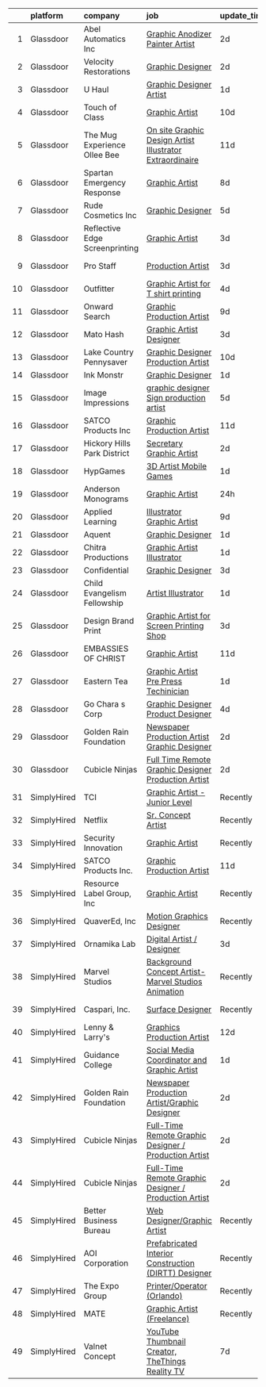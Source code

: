 

|    | platform    | company                        | job                                                                                                                                                                                                                                                                                                                                                                                                                                                                                                                                                                                                                                                                                                                                                                                                                                                                                                                                                                                                                                                                                                                                                                                                                                                                                                                                                                             | update_time   | location            |
|---:|:------------|:-------------------------------|:--------------------------------------------------------------------------------------------------------------------------------------------------------------------------------------------------------------------------------------------------------------------------------------------------------------------------------------------------------------------------------------------------------------------------------------------------------------------------------------------------------------------------------------------------------------------------------------------------------------------------------------------------------------------------------------------------------------------------------------------------------------------------------------------------------------------------------------------------------------------------------------------------------------------------------------------------------------------------------------------------------------------------------------------------------------------------------------------------------------------------------------------------------------------------------------------------------------------------------------------------------------------------------------------------------------------------------------------------------------------------------|:--------------|:--------------------|
|  1 | Glassdoor   | Abel Automatics Inc            | [Graphic Anodizer Painter Artist](https://www.glassdoor.com/partner/jobListing.htm?pos=102&ao=1110586&s=58&guid=0000018132a075298655f19ca61cc0ab&src=GD_JOB_AD&t=SR&vt=w&ea=1&cs=1_4dd13816&cb=1654411787453&jobListingId=1007913860829&cpc=26B83D24F6935211&jrtk=3-0-1g4pa0tadr16v801-1g4pa0tapkugj800-f784652e1a3fa690--6NYlbfkN0AADfIAat8eqMcC6kvsa0COEgTAB9Y9Tr07en3mUMc2Dmkj5unES56U2yZr7D5xsTlVjOYz8CXY_n5XghTbK0pB5nIJFtf0J7bef55nxmBDs5WsFz8jYzrVVf9gxEHibZXW8ZaI2wPe-_sUjcPMp0jHv9Ynu5BqCxwdNWOy8hcTK7N1Y1aay4ZLZo8C6stCPnyyRl0U1kmQAmK9aOrgu_EBto5T2ErjhvIC_bHJ-WQ79-W3T1qHyUYZZKtWQcMkT3dCxNjhBGEg0gd1bZJHI4THkMVjY713RUtA72xUaIVvZH8Vf3oY3xDH2uSagfPvI_o-p49gkLRGPRn6e39Mj9iilx2IW0mb4aWalKnAnmmcQ_Y7He0KYvszuAb1bZD__-wCugzuSepjuBLk1UoWhH1_V5OvRcIMuQNnrDoMmFaaT8Ld2-N9v-eeLwzIJ_DgYGTId5CrbxzDJkOeiuU4f-KJhqJ7ON3qsEjnlzDqwAt9fi88bF5b0mlMlVigMlmgWf0vJtlLnAPhKQ%3D%3D)                                                                                                                                                                                                                                                                                                                                                                                                                                                                                          | 2d            | Camarillo, CA       |
|  2 | Glassdoor   | Velocity Restorations          | [Graphic Designer](https://www.glassdoor.com/partner/jobListing.htm?pos=101&ao=1110586&s=58&guid=0000018132a075298655f19ca61cc0ab&src=GD_JOB_AD&t=SR&vt=w&ea=1&cs=1_99f51d9a&cb=1654411787453&jobListingId=1007914778663&cpc=43FB694E3ED83160&jrtk=3-0-1g4pa0tadr16v801-1g4pa0tapkugj800-6beba033e76bfc05--6NYlbfkN0AN77IQYG4qNB0SF0w9dx5AeT6p643ab1gAjaH6HGqssSTiJOziOUFQx-rkxQ2Qw5b_We3bixnbMyboxXkXqx58B006Ff1qkeIiymx7jJ9yKledy_gIAyf7QKWWqyLvCuQo5tklCV9eQbe9QSKaLOIO4GQZl8arah8IM7MSUHMUryxAuuG-tpQ6Gft2TiLhF-9nxY9dtSY2hVHWVWo9B_okZNLdAJ9uCGMAN3fGAMX9gWxTA75fX-Cu7sBd2RDJx-_6QSC8A-s_O-khlcc3v35A6wggIocfUQ2KZeW3wwXUufDiuAMZi7-cAPpOMAmOT4ZiS2TUjbBRrmuTwpRH1YbaNq5eBdoAUlJhThq54O4LIcd_IQO1TRpyssllsYWNlPuEvXL2hHCGGDFQU_cfLSiv1cnOabciY9Ve-rpDGo1V6-C2au-wqCyTSKVvnRBpZ9clgvRPdUOD9-oQ02_Ly2ljSdcEpLVd1LjhrtCkSpN0aZUSKIX-2ef2BRJEngIHCxYoZjNTlAeh-GoC74Td6iUrkktzJB8pU-acSTUw36yu1J-bYdngdq0-0hG2ENS3AFeimHfv0S1aX3NeKK9VDLoa19Oxh7Ylt2AOoLoBIyhsZA%3D%3D)                                                                                                                                                                                                                                                                                                                                                                                                         | 2d            | Cantonment, FL      |
|  3 | Glassdoor   | U Haul                         | [Graphic Designer Artist](https://www.glassdoor.com/partner/jobListing.htm?pos=123&ao=1110586&s=58&guid=0000018132a075298655f19ca61cc0ab&src=GD_JOB_AD&t=SR&vt=w&ea=1&cs=1_de56e359&cb=1654411787456&jobListingId=1007916344584&cpc=0C139D4CAD5A6DB2&jrtk=3-0-1g4pa0tadr16v801-1g4pa0tapkugj800-8a76b55ff389de8c--6NYlbfkN0DdoLzd2nH_jHSLwr2EyTkavNA8xpnfBmQyA5D2SPCveOxHL4tv6IjMcKZQGFW77gFFHJHXnCS-11Gi-s2fYfFgdLyAedSMdsBX1FCcFZZYWUINUXZ3Qs5CX-e_1B-Wir8ng92LG4me5RD4BvtuuQLfB1ky7aTDVWdhKTERyWA9AQqPBCnNurfICzhuApAMIwPnd6lS4Et6RfvxiHFugb5f6IbjA1z8MiN6QJ5yRxtXVLXct5p_3d94Znej8B2U6SP3xWdkOKSqUnqMkyaGvK3u46IjtnsaoNP0Arr54CcgcrAbsxtrsdpwmVUVN_rgfjjIq5mr_pfFsF9nU7IVyw7szhN-WvldZGXL2Ubv3-z6NKLPCxa31KI9RuZjReRz5q94wyYAjuOKDDZqxqCYjYdRSQ3GPC9wF3pnCH4-QVT0gQk-8HeDFOTdqAtN40hqeb1utOaLvUW_aJ_TqzE80aUzwSycYnAQ8cqHJ-CGifpMjUNYpy-iNX15HYofUU92x5kCV36KK6sujgPcfCNAWJEw)                                                                                                                                                                                                                                                                                                                                                                                                                                                                                              | 1d            | Phoenix, AZ         |
|  4 | Glassdoor   | Touch of Class                 | [Graphic Artist](https://www.glassdoor.com/partner/jobListing.htm?pos=111&ao=1110586&s=58&guid=0000018132a075298655f19ca61cc0ab&src=GD_JOB_AD&t=SR&vt=w&ea=1&cs=1_f2b61033&cb=1654411787454&jobListingId=1007892837281&cpc=64DC0C913FDBAADD&jrtk=3-0-1g4pa0tadr16v801-1g4pa0tapkugj800-a99f29ac07e35c36--6NYlbfkN0DU132bGt_BV2dMWCFD-5MlgGDattNy7LHNV8We2AZ6-X2kg5Boov__sw1ZYj9e0-ppHScXlxUoUMWwSmH2B06TCaGowMPXlCs1hnrWF2rej4QU-jLPmaNJ38kU5VUXWT3yWTUdZO1Q-hZDkqb2I9EFz9MaIM355mGtC8jQpGmjumOcgZgv09uyiiHbohG5NN4f6yHvoWH61tbLikVY3gpZGhxzE5F9EEflOGEGJvwnoqvVT6K1G0y70m1cMDEP3qKYKGWYhSh2rw4chYijwgi9btqREC1QtHar6RxO1m4nyFDBdL6ysGD6ht6flOuGgksDPnOjdBBaF8Yt3DDEAqfNc4tWdmor7Rczn4MFjH3-zHeNlWCULS5hFyjh_EyTDPcNYg5mYw09rRMBO8zt4aIhB3ThRwU_eNbdZ0jDCsz0sq5VuRXhKK5NIA5x81EhPNQDRHBCxLHBOROHvHPe9Rp05U3pC9qp1t9HDL7olT4XdtiCqB7yDLMAwtw7kVZwOuA%3D)                                                                                                                                                                                                                                                                                                                                                                                                                                                                                                                         | 10d           | Huntingburg, IN     |
|  5 | Glassdoor   | The Mug Experience  Ollee Bee  | [On site Graphic Design  Artist  Illustrator Extraordinaire](https://www.glassdoor.com/partner/jobListing.htm?pos=109&ao=1110586&s=58&guid=0000018132a075298655f19ca61cc0ab&src=GD_JOB_AD&t=SR&vt=w&ea=1&cs=1_c3f3df40&cb=1654411787454&jobListingId=1007888458431&cpc=A156626C531925F6&jrtk=3-0-1g4pa0tadr16v801-1g4pa0tapkugj800-a2562826f52e8de3--6NYlbfkN0BLX8LQGVFWq-oZ5sxUA-AXTdw7fKdQJ3i3DscpMDI5dp5MzF-knKh9h3_oSedbQh-GEt022PdlKWBPDOs-VIoAtfUz5iudiPPYUAcAldEHwFNQs-NUDlgSr_-IEBDj4uPmOmEGDE4l1Pm19ecQKwPYSfpZU8vrDW8aN8kdT0AyKfWER8QCVIgLOhZ53ySOF5LKPeFbzmXEzfPE3nMRobx6PoXRR0o0HvN2WBxtceneMcuA5lubxPh7qkPzUZYXKYLkHDisTXsL-KUGKhRDbxQz2Fgf5mK95MgG4d9IU92wEZVWtgn3fv2_axM4YUI_BdGUpsFHGqXKIETAhtxHYkJyvywRCQhwz6TQYOmd1QuKU65vwVYwoODOpWtLFAUApopwXPPd3YNSvVxV45EPcyhrWFpAQow3kioyeuipo_mDeJgvkkdR0oabuu5SV8tztPuojjSLlyrbTs2bKKuFFiVuImfadokPyNxhVZZSdjQR8BkbzabwAWf_YkAyY16EAjKcNwZ1Y2wTq3Ryv0nJBk713nOtRrvHB4YhfZvtNbsPAA%3D%3D)                                                                                                                                                                                                                                                                                                                                                                                                                               | 11d           | Holdingford, MN     |
|  6 | Glassdoor   | Spartan Emergency Response     | [Graphic Artist](https://www.glassdoor.com/partner/jobListing.htm?pos=130&ao=1110586&s=58&guid=0000018132a075298655f19ca61cc0ab&src=GD_JOB_AD&t=SR&vt=w&ea=1&cs=1_19a1559f&cb=1654411787456&jobListingId=1007898053253&cpc=0C139D4CAD5A6DB2&jrtk=3-0-1g4pa0tadr16v801-1g4pa0tapkugj800-2cadf1b26ffe1219--6NYlbfkN0CKQyGEv9gQxS_lHXBZbD4op9eVTHqnViPAttTyaDeVfRcdWkp24sQ47DeecbwXi3CHPAgnELTqzwSNReimRHDR263XKh-kRcVbat2ofeh61knKjXNe1nIapP5mMNM8MDgll-KKVQ_VJGRz32FYo9nRH5dOA3IRWRKaRLUFKIiopYNdRQxOcoJvelh7UqYOH-ovlPLeoeMnPJ_OEz9rmISqpoPuGhADXrFrdCpZZ-IpQqWYlAmuznGFxAFkGq35LfU2GQl3BfajDTe5lk9wyjGoXEn5rSnfw9eziXlPRfBR5vccTWPNinizGNuebBZh9yPVpOlTC1wQBk3O7Tz0m2daQtqa_EYEiPW0PKqur_TRJK8H-5Mb6jrBsKHvbnwDPv9JofTyKQpSy-Ai3zKdXIw7pmRTAqe0iXFBu3X-fWkfTXWyy8NR6zqam_rJ53PHcw1495j4Z60M4psNmoA7cp2tlgG4CZv0XBmRWC_HcKMUmbpaUTf7pi6kAjZrddYTQ0w%3D)                                                                                                                                                                                                                                                                                                                                                                                                                                                                                                                         | 8d            | Brandon, SD         |
|  7 | Glassdoor   | Rude Cosmetics  Inc            | [Graphic Designer](https://www.glassdoor.com/partner/jobListing.htm?pos=129&ao=1110586&s=58&guid=0000018132a075298655f19ca61cc0ab&src=GD_JOB_AD&t=SR&vt=w&ea=1&cs=1_2251196b&cb=1654411787456&jobListingId=1007903420630&cpc=1FDE87803EF93CD3&jrtk=3-0-1g4pa0tadr16v801-1g4pa0tapkugj800-2da944b7febb4526--6NYlbfkN0BgEbbeePn7FtBTJA-K3jIi_5U_nTEmmL7PUxX_thQLgVjGY4dyYRhrlebs-_1HgZ1_jCOCH-hUiY3Mel-ixfuMjiUXBjNf8KRE0KVTk4nJzal4svmN-JOy94yVAFVk6wPVP7z7PRVuHWK6fq4jrJcpEbzXvQREzDWFgYCGSdR9PUueHe1QpgseYeNqewgcEUPtnY-qk6aZ9PRramt1_0nU-uyWdBhtG1N6Qvk9DGHSFMKy1XKVESg93BQAohip_WEaUYePAoU2ecrQH6rj_kULTKnut4GXMcAvBU9MggqGekwprjIVUlC6dLBc4oAeVPB3WENlgzlHA3966CVIGsPv-zPnknl0VVsaFwME0tP7fOMtIlFPnRNCNVxyOl32Ha6y5xzFahlhKLwcLRwNEwT38P3ZwLXpvDKKFt4grYpY5zmnY1oqHseGkCm4QmJPw2N6xFpt_xA5v87ZdszRW920If0UveJ8qGxGicizkhj21idKxMt8WLdj)                                                                                                                                                                                                                                                                                                                                                                                                                                                                                                                                     | 5d            | Los Angeles, CA     |
|  8 | Glassdoor   | Reflective Edge Screenprinting | [Graphic Artist](https://www.glassdoor.com/partner/jobListing.htm?pos=113&ao=1110586&s=58&guid=0000018132a075298655f19ca61cc0ab&src=GD_JOB_AD&t=SR&vt=w&ea=1&cs=1_1afacf47&cb=1654411787455&jobListingId=1007909757515&cpc=4B4B39186BDA197B&jrtk=3-0-1g4pa0tadr16v801-1g4pa0tapkugj800-bfa1eee7291089df--6NYlbfkN0AY4guaBc_odNxnJHTncvfwFu86WvDwtbc_K-gSZc1x5JfFjz3bTmW47cvT5eZWSyPM885kyAYk27OBm3CmkK9lbYW851DAwK8ZCukJoxZ5Psv7LLeNaMiZPzG5EjddZkBVbWlUwdcHaCWsAMp_QhLEhKozi1R14vS1IH41qER9IrErQShZ-c2yddIWmTzVAUr2rzam_NCkH96o_xmefkb3TMsq6zJaqXoTj6Ib2HESjU7DBQ5-iO67B3G7C8jZ6wdyfkP4V6qZP57v-OUk16jVwutsrlOVS6dbdLamp6j8rqVd8LeaZf60grj6G14IiOLWUni6hIqtXcQQT7p9AE8Apbj8QVV9J8aLwCohWYBFV5pLzwy3iJ_4Zql5C_f682mRacjQsHyQwhacZqHkWo9PvTS8A5LRZfj9A5xUiIxHO8A6iV-4DC0ymvvXC2-A6ekahuTIohhwMgORaqP5brGaeFyMAf0BSpefzBdN8GvLRQYm5mzpTUFXWgbKShdnYlE%3D)                                                                                                                                                                                                                                                                                                                                                                                                                                                                                                                         | 3d            | Oklahoma City, OK   |
|  9 | Glassdoor   | Pro Staff                      | [Production Artist](https://www.glassdoor.com/partner/jobListing.htm?pos=115&ao=1110586&s=58&guid=0000018132a075298655f19ca61cc0ab&src=GD_JOB_AD&t=SR&vt=w&cs=1_f501747e&cb=1654411787454&jobListingId=1007910420675&cpc=C49818E30565E1C5&jrtk=3-0-1g4pa0tadr16v801-1g4pa0tapkugj800-aa144f18187fdbe8--6NYlbfkN0CQRQ3eiV4YWjrRS1ho7HVQ9JO8v6Fb3eU0yDOJbdOiEoxcbMbAZ5AqBW1JcdFEx4_reHMHEqoFDTRXcoIwZEw_hoo-10yJKMOUuJt2pw_BgsCMysEte-g66j_18TTjWHM-psgDQ5yD-IyF-C1OWeh1NTIzNrY-NNHZV-y-kKxsEyZI7zeumFZm4T649Yx5u9OdnciTATrTbWzfmLlIe1lyPmbikNQ-TBKEKTKcTqYapr0h0I_XA0vlOpjAleG0Im5UFZ_kuZ66CF3YVhGdQcAqJ-xlkedZsb4sJhTcOfsTfYiDyghWyfCW-yi35ANc699qlzu3vgII5QR2BT1j8dUZOiWhdwj_qCLk2E7oDPGzcE7ZRh7X64V7UKKlGB36D2wlYa91Jm8W66AxKzIPo4vRdUfPOOiwcnLc_cGrFkbMrlAk_qCqo_1n09XKTqbeeKV5aHeO9l_ecNrre9Wmvr86w_oCwWIAKblC47j4NYBd_2Auaf5L1L1ZX2OS7DcZqLQ%3D)                                                                                                                                                                                                                                                                                                                                                                                                                                                                                                                           | 3d            | Maple Grove, MN     |
| 10 | Glassdoor   | Outfitter                      | [Graphic Artist for T shirt printing](https://www.glassdoor.com/partner/jobListing.htm?pos=106&ao=1110586&s=58&guid=0000018132a075298655f19ca61cc0ab&src=GD_JOB_AD&t=SR&vt=w&ea=1&cs=1_65b7eaae&cb=1654411787453&jobListingId=1007907109768&cpc=A30768B7258D0A01&jrtk=3-0-1g4pa0tadr16v801-1g4pa0tapkugj800-df246394cbd0c10d--6NYlbfkN0CHpSnjIPxMtekS58WZl5Olhjo2iWL5RjE_Boe0ccr3FpZkwzxCry1aeFQj5EuzW7wQf4r7MRI1EiPh8pKgkveWy2RALf7JMTE9p5u2j-hYqJ_rB1uOi-VdU00_tRgnNfDuIWyJnSt_CZD8InNtqV_M1R4TGyVySka7hhLABU5EZ1LH7mlCkwlKjeAO4npP4ZS1wOztGS4mJMKXnNrSYRxzocils9VaJ84juyyr5tESORoecQvDAQVdVjlwE2AroimCLTzKqTxK1g3nYYPc3AKDUJBSNXoCwRvHPZZ3qZa-SLeRnT5RNzGKsIDuH7JVXLjegVUsBjl5k15d8uOep0d0xCR6oVE4TnS8PE2v7YR2GWEb9ZST5KbuM4lwAIMt5k4U7d5oP9HeEubqNdBTez56ffgHZ5c1rV78IBT7dd3Q3gOt5IonAnRAGFUZeAAuHuc2KLxYqRwC7LXUhtxnIGD_pFbFLSfM_08k8kiPigZXg6DPjuJpNJGne87B6WSzWcUv1vLhbN7LHNk469i5PDgm)                                                                                                                                                                                                                                                                                                                                                                                                                                                                                  | 4d            | Muncie, IN          |
| 11 | Glassdoor   | Onward Search                  | [Graphic Production Artist](https://www.glassdoor.com/partner/jobListing.htm?pos=126&ao=1110586&s=58&guid=0000018132a075298655f19ca61cc0ab&src=GD_JOB_AD&t=SR&vt=w&cs=1_1ab8cd8f&cb=1654411787456&jobListingId=1007895998719&cpc=42BEC95245890617&jrtk=3-0-1g4pa0tadr16v801-1g4pa0tapkugj800-ffc7bf4fcbf112cf--6NYlbfkN0B7YoEZZ2QAGDyEGGmBPAUWSHc1Mt3sMCn9FehKcWA3wwfxcx19LEZnY8Y4HGhdxxowsV7e2b2DuwKFxdH5CKQtrQXDE0lfEKqqXdEw72JJGIDkMQjfIbzY584jDwmgX45_vygHRD6MANESbNmO_aFiigTflmBDIj-vvPyuZV-7PFRkADQVuOLmM9AQb3239uZEADzjzv3J6VI18LvOmqCX7PqQV7leIYB4E9k_D8hJDc0K39Jl5_8Z8nHNvYACPR07Ae07aEXplBOa2uqSzuMLeH727QeY1-iTseqHKuRodLbmcAcgofpPX-kY-fRYbQ4C6oBN-jMkym12YYRqY2_g3fFL16SKr1gVh_sokA2w7bBNNsMhEzHEdlEvRdzWqGozABOTYvUWzkkQXTuxKyZhEzjkPf54jKvcq2YQUgiWuRZzbL-UeLqH79OoCALGKDOiVCrKPCzxALaUJiWN-bO69N008V3DCdX_R0J_bIHQzmRqq-5AurRgy8GTfI4FKFEnP3hxzGn_jlz1oxkxrdKcy_cPWUMfMvAHWnLgTJsqe8keKE8Ylz_BSLwBGY59lkDfsPmK69qv-_qS4LtpUbs6bPrYpX7EYINnP55t9e0syt1kol8MONpY79-aUXQ46B5pPYrqng00W2xz1HRcC74xceV7kDENBZ8s5WprTorjiXTCJUH5cxXDTNDYyYNfSHQhZtuI7EpizDKEn71HmyNV2JgCnhC0ltE0t4sXcq-wJ8RgcWzHdoBcxSj2KVyhMXqIohlKBZ3OcRCn1oJ0HdrVs-JpchtSSNIK5Z-os7qIh64nG14-XMcSfQLmNRlgfG-tUeyiGNhxD1Ul0OqksCP6lirveCq_vgBdYuqWEu4ZlX7SAbUm192Ul2N1SxsPku8FHHv1HEQI73Nh2UdXCIABDb8bo8DJ6BO8nxbuoA2h0NNIOIqilyY44824pr_gppU_BAPURDyZVuPRoqOxUdnzUwchj9LIn2PSeRvzsx5GJtMqs5OncmAp) | 9d            | Sunnyvale, CA       |
| 12 | Glassdoor   | Mato   Hash                    | [Graphic Artist Designer](https://www.glassdoor.com/partner/jobListing.htm?pos=118&ao=1110586&s=58&guid=0000018132a075298655f19ca61cc0ab&src=GD_JOB_AD&t=SR&vt=w&ea=1&cs=1_1f43edae&cb=1654411787455&jobListingId=1007909002704&cpc=8A48E7D5890B96AC&jrtk=3-0-1g4pa0tadr16v801-1g4pa0tapkugj800-19c6dbd41998ae5e--6NYlbfkN0A7P7MtPJl4EJWIutFf0Mg7RSwHn5CnGM6QkvGXbZOrsbJW_3conhl7xbk_-pvIUiryDx3v4xPJSHi9d70JlZeNzMPxbGpxJS3g2jA6Wa2N6Io2yBBoEpCNUCNi-tlMIep3MRg944_m6e_6BJigu2XhzyaKGF9BniiENZfAbd3H-1JiiHKcVEOKP3ObSywB3wWWSqpKvQtTcjxaQxjbG96d3MfP6rTBWtAOPCmxEDJIC8kK2jR2Ky2HaEtl2482ypIT95h-IrjpjRUAJUu46N3ipEJoX_zrLmHFnjXdCs2Ka9qEj-KjuQoiG_vyCuNo_E2KYJYM9H5SkHd7gVi6ahgUU6jepuTpZR4o62xbMAntn3HTsTAbLpdJu3NFrgeO5DZ-IPzVKoUCLHfwXd_9uPK_ywfWawx7rxWV_wQjsAsFBtfPFxLhDHntz0cpG6dnGYi3HSvjK9eYyjYBSCbv8S4He3W5Ad2t0lkOPEW04KD1t1HXU4hS0xyeKubrm-YYCRk%3D)                                                                                                                                                                                                                                                                                                                                                                                                                                                                                                                | 3d            | West Bloomfield, MI |
| 13 | Glassdoor   | Lake Country Pennysaver        | [Graphic Designer Production Artist](https://www.glassdoor.com/partner/jobListing.htm?pos=105&ao=1110586&s=58&guid=0000018132a075298655f19ca61cc0ab&src=GD_JOB_AD&t=SR&vt=w&ea=1&cs=1_2de9a761&cb=1654411787453&jobListingId=1007892351704&cpc=E1C104E4DB0A9973&jrtk=3-0-1g4pa0tadr16v801-1g4pa0tapkugj800-1b13e4dae63fe1cc--6NYlbfkN0CdJICyYVf6s15uDmC14UEdbhqJrhMmVI8Bc0F3Siw14MqUDu4Ro-HiFH9I06SjMXDHJPs4NZf4C-UBmY_BnZ4GEDD_mW1_sX8DS9HIUYwIyYYcnBLYirBMnjvOMwt2NY7WgnSmR5aTx5H1v3uIniq10JxpFs_VI2dFT6E6EwUdHlgf6RzqYScab7wwaGyL8dT13zHmC4bZmtlOT9VLyTk2qzJgGsc22ZIimGtYrgt46DFOffJAsqdf2yJt_NIyGPz0G2MiaFeHiEZfqGBw7ZnPC_UNNTR2QlLfvdx-Z1Apc0099SLhwNBm4c0jQ4w_FH56QvHCemlKMeCz6GTXixq_blYXPpmXMLyOiiEwJ24AhEydami0lNRc8i0Q-Xe_7Dv5inRiAdgvfgt2b5jUt8vglBaJMKcmtPNVvyBgiASlho26gknO2etfAPHU8Y7Wix9y-JIdCn6rs6dhkEb2v37OGmHmrDFj5y0bcun6eG0c50Z_EK9ZlE3AYv89Z5WZr5AcvhS3aye4vrOimc-dfH-l)                                                                                                                                                                                                                                                                                                                                                                                                                                                                                   | 10d           | Albion, NY          |
| 14 | Glassdoor   | Ink Monstr                     | [Graphic Designer](https://www.glassdoor.com/partner/jobListing.htm?pos=121&ao=1110586&s=58&guid=0000018132a075298655f19ca61cc0ab&src=GD_JOB_AD&t=SR&vt=w&ea=1&cs=1_30fe42ad&cb=1654411787456&jobListingId=1007916278123&cpc=292036AD7E8A5303&jrtk=3-0-1g4pa0tadr16v801-1g4pa0tapkugj800-b5a6f5b54e284da0--6NYlbfkN0BrADnr65vdXGa2W4Tomu44TqEFdAO9EE9q4ob9ngXea7IV-DyPKE1GCWeyTWq3Neng6p11QvTSfbsD8fciZfTCwbFGflwb3ZriAodiuGkj1c7XBOAJvvfvJ0MF8tYisFgHKRoHYaVWpWyrkD1cY-AJ0pvLAYvuyCSXM2PPfeNu4-8qOVJx9_jEMq0-cUZoWYpFgJAzGfotbE4DXUuTDIcBq9dHuicsQgsWx2BUESiLrsWOY_M3k-qM3YPgkzoxotahMmLNCOoX3rt3F-36Un1IC_sbz5jUfqyK2XxfJiYcIWyAjUZPNV9CwqKKh3RK9SH6b8LhF8-x-ex8u7qQc2Pr4PX4CxLHbhmBg4KUtWBEyZyMzKShMEQAlZ9eElYz4roveVGQ1w9dSQl1YAI6790KOmtLf0Ulfp3ceZKiyqBa2qSTtOE-jIwpGdQdH0cyAbIqZcAay2iQI-vvwgl2DP4eT950a0hzC14Qya0yLQyyUZMwcHlTqeLZtxRIqM9RboNN5RjDQqIzsw%3D%3D)                                                                                                                                                                                                                                                                                                                                                                                                                                                                                                         | 1d            | Denver, CO          |
| 15 | Glassdoor   | Image Impressions              | [graphic designer Sign production artist](https://www.glassdoor.com/partner/jobListing.htm?pos=117&ao=1110586&s=58&guid=0000018132a075298655f19ca61cc0ab&src=GD_JOB_AD&t=SR&vt=w&ea=1&cs=1_967f1643&cb=1654411787455&jobListingId=1007903451804&cpc=9C4F014304452074&jrtk=3-0-1g4pa0tadr16v801-1g4pa0tapkugj800-c1046cd21732819c--6NYlbfkN0B8XCn9bAy376TPi-B2CQXj5RCQzOCPrstSuy4VkpuTSCXa2nGXAjS-RPpM65QoxAQlDbVXAEsrfGusq1SeEQozpSPAdhLVQd32FahROywWbNVgr-rsAY2OHz1DdppqKaSlz240fcr-xurxkp0KJpaANj2yfwaHEm9NN-kQ5Bznl_55zpyJGoS4amITGyK6BkCXJGlZs5jqScijJheh84kIgJcmjZG0UkHrH4ZWWHR7G1uhqe06gJg4M365HIA95AYMVRbCDw1Iw57I0ynK34Kadfru_6X_hNm6hXCjMj6G31O4elCKHTRkAp16yfe_PPcUoQm-2nop2639IltBYlaxLRGppN07q2f7CCTHcMkk69xEwZeYIXkPYqV_Qu0hBnnDh59zJmlpYJHd7xcipZFOvSx00SAn50EpjYhDAXEU1ruKVAdtR7J6uyg-4Q7vc8GBOr8qsNkxticvu1aWKiaMguNBIEtfP3cGHolYpCey_NtZcc-i0Z-Hcsq-_9EqewLQTJgE-faLrVWHHihgaObN)                                                                                                                                                                                                                                                                                                                                                                                                                                                                              | 5d            | Denver, CO          |
| 16 | Glassdoor   | SATCO Products Inc             | [Graphic Production Artist](https://www.glassdoor.com/partner/jobListing.htm?pos=104&ao=1110586&s=58&guid=0000018132a075298655f19ca61cc0ab&src=GD_JOB_AD&t=SR&vt=w&ea=1&cs=1_394a5f1e&cb=1654411787453&jobListingId=1007888235780&cpc=490CEE8E1E1BE450&jrtk=3-0-1g4pa0tadr16v801-1g4pa0tapkugj800-203868fde720483c--6NYlbfkN0AgpT6yswZNtIwCQzXf3Nw9UysJr2CT0Q_GwiBVDam_9H7IoBLrD1apx3MfTtKZcvwB8NVAaEGBwaciohtOirqT87NSiLYjVLlnNo1sJwmZjBxoqHekFPrp3pXQXGn1MGbF9zL7sdZ7RruLcpnoXarBGGG9Igfz6pTRWxBAHp1GiZH74JN6VUjU2LhZL1TfcaZ1K7aSB7wPTgvGvm8XOrDcK45azrIyJY633bRj72NLejyOwF5itzPmP8ONTQ5IOg2BBCntqA3HVAHz4a88ps-XoxkbumPNHQemi0W9xEQlijN7hzl9IWasNj4eDgHjOz0cUZs5oEY9Aw1mersSxs4YeWW6zd2iOjLfDCk-fvHUw_OaZdHSlswXIdPNqXUN52PsRfKd2o-NRF2vTgnUhk0ncGx4H9ku05xfsKs7DisbmeDkXRpOG2uDDx7IfsGX_EKSzAoXMAgnGeffL1mIdUbU38riPJNWIP12uHEu19bz_Fq9sVVblfNbH_GQ3kStmxbwr31qUHZ5vQgXgSdJq4PC)                                                                                                                                                                                                                                                                                                                                                                                                                                                                                            | 11d           | Brentwood, NY       |
| 17 | Glassdoor   | Hickory Hills Park District    | [Secretary Graphic Artist](https://www.glassdoor.com/partner/jobListing.htm?pos=116&ao=1110586&s=58&guid=0000018132a075298655f19ca61cc0ab&src=GD_JOB_AD&t=SR&vt=w&ea=1&cs=1_005eb4bb&cb=1654411787455&jobListingId=1007913123061&cpc=2187E14FC6F1B769&jrtk=3-0-1g4pa0tadr16v801-1g4pa0tapkugj800-64f44b0dd9622661--6NYlbfkN0DcW1HJpre5zeOG0BsMAN0CsyanPTmzBbTSOO8doHByISMJS1tB7q4R6pWln46MfjJr-FspH-R3YshUNht2DBX4VZJueFmbDRmiuuZR08wnEcvXCzOHN6iokmAaCERlRxINN_kn8bJtFqdpnNKhQCFK2mxu4sRAk4lkBy-nDu8g6gfgaiE80N714zPTvSeh3i8S59wqiFhIH6QyW66lp1gZc_9kt5fmcx-dxOpvIQ7Fg8MkCrIi_BKrYYCP-Eac4AKxbKzoFLYqpafFctKX-ILpqNM2v5ri5bxVGvWvqaAYG9_iR1A0RklmFMdOOUaTobRyUPlc8o1KDrbncDDUsr7ufPD8rGvbYCqA6eaeWUF7N_mt0U-ko1L-LKqYmen5b5IuF2XWuSYvlFa_EXhU9EajzgQlSc1-gugyCA7hw5TAODelkP_rNY9k2yiaKFSPJZ83UfsN5b0pxFsq09JAv7bBH-885ExZDYtSxG0zt5Qc2draR1mVtlS9qZa6OYYhsm8xsfsQhpVvQg%3D%3D)                                                                                                                                                                                                                                                                                                                                                                                                                                                                                                 | 2d            | Hickory Hills, IL   |
| 18 | Glassdoor   | HypGames                       | [3D Artist  Mobile Games ](https://www.glassdoor.com/partner/jobListing.htm?pos=110&ao=1110586&s=58&guid=0000018132a075298655f19ca61cc0ab&src=GD_JOB_AD&t=SR&vt=w&ea=1&cs=1_fd7a38b5&cb=1654411787454&jobListingId=1007916365424&cpc=C433947A107EB3A8&jrtk=3-0-1g4pa0tadr16v801-1g4pa0tapkugj800-ca8f2def660d101e--6NYlbfkN0AO-lx13pzomzdSppJUWL3QXsQT8oyFk4U4LWH8QC50ColyNbWeS4BJuCdB0g7j-ichUndFoqMQMIjg28lh84pnuXem5sggZtu-4uDoA0G6hLM72uaDTaPXheFgrXPZacbY3XUGpnsNy2Ao9vtH-bxBOcHnzHfThsestPkxI-M6c6z0qluvQRNZHnCwxf7RC-hxnxsnQkmaWx6w0MvI2gPBiaCgurLNIOYR9ly8PGQThKcIDtkf-KtOWzai0B876QBb82ShZnBdBIU5sPFcWXj0uuM-CoUq7nXG24ECgYKtERqmH0JZO1bj_VuzeAtZ5AcYH50fuQzU4qHaf23ne6hrigGKTZKJq0XP9DJy-KaLjzb9Iz4yXR-U7Xj8QQJfTC4tt5YGnkU4tA3_vwofpuoXEQ8KVGHsTpOgDgZ-e-D8nZXOsUwoSGjtpQ8BJdSHPr7v47byvz6Q8IQvpgYUmFog23gcyBSVGtoalWISmJHL8pGr2siRpmjM-C8_WZLT48Csv3FLmlGoZA%3D%3D)                                                                                                                                                                                                                                                                                                                                                                                                                                                                                                 | 1d            | Remote              |
| 19 | Glassdoor   | Anderson Monograms             | [Graphic Artist](https://www.glassdoor.com/partner/jobListing.htm?pos=108&ao=1110586&s=58&guid=0000018132a075298655f19ca61cc0ab&src=GD_JOB_AD&t=SR&vt=w&ea=1&cs=1_622192c1&cb=1654411787454&jobListingId=1007917712081&cpc=3F31A6B851F28AB5&jrtk=3-0-1g4pa0tadr16v801-1g4pa0tapkugj800-6dc4fa4cb5a87ea8--6NYlbfkN0Af7IH--f52cTUDwFMUanxXcd3NiV5wYJyzlyk1G5yRERPjkIYljGfhNc6G42qiUhQyb_GxK6MWl2QUbspY2j_EbHacRk1Qwlu_byalxQuBv4gWJEUdcz13H-AHJVNG6F9VOinjjtOaFPhNK2E5cXCXvqpqZyDwmC8BgZ3Fj5JxjUmaUpUIAm7XmOXtLyTt5678v_J3LVsLEnsx5ZVtjSiTOiQKzjV2gRVb9H0R_rFvJgH-H0eIQ9IVb06f165LCskXTIiyb_pmjgLSsAe-ScZx8IkC4QwwcEiABv3KXewFhLFLCHymovBuJV_zb9V_xiS2SynpcRhZWl3Wg0XjFNl3pcZk4MfZXN8t5jcnIqoFJVZd9IVFl1pskzwdjV12XtcVCild9R8bcC-M1Zf4Gqb-SQ65dXwneQdnpyZbAyvzbbNAGqw-p5mcI9NpqzG2ecTIE3hGkLvQRpOjSJbCokhi1xTEZNIJep-7qc1S3r2Wyxv8UzLpVt6rXMimsX2EmqqJyDRwK9suZw%3D%3D)                                                                                                                                                                                                                                                                                                                                                                                                                                                                                                           | 24h           | Orem, UT            |
| 20 | Glassdoor   | Applied Learning               | [Illustrator   Graphic Artist](https://www.glassdoor.com/partner/jobListing.htm?pos=114&ao=1110586&s=58&guid=0000018132a075298655f19ca61cc0ab&src=GD_JOB_AD&t=SR&vt=w&ea=1&cs=1_12a3e6a0&cb=1654411787455&jobListingId=1007895409947&cpc=7E69D0A57279CD4B&jrtk=3-0-1g4pa0tadr16v801-1g4pa0tapkugj800-6b014443c84bf790--6NYlbfkN0CO40bnCydZqmYaeDKCj54OYSYB6VZWK_Wb7S2Ry4UvJ4rUkGNVLpn5LQHc7f2mIsrU17snK4_5VCv8-rTZxogmFgLRA2cl9F_pjw_KwlBzErqBJrHb7kd0XSVUR9glrkZ0HtkEUxflIJAznUSD-r1o43bluy_LMWMBY34UN8Zide5XBitCqsmbX94PMWk0_U3J8GbzbG_IlS1wQRz7BlkgJ7X3oSrWMXcWPytJF1HxhlEBc2iFtcO5ib45sG1TwM1kPMoa3YZj0dtt8S0Ivid48bx4a7qS2HCLV-SG8mZ2Nm2zUHHU79qSVaSKtFs4ImmCx6CxcOhpQH-bRp5bGqytNu8DXhOnn5iiXkLFianarjVfqymm98qHq5jwk7R1sBdFrAH-Bcic5gpuFQgwgSO-TV93Peac38Zlg4DuocRaDbghTETZ28n9cARyCjM_GBtWP6HvUxi6GmA82mV6Pcy2ambT8FI128WrCpDjCCENqUYxdIbvuH4_JTVaphkL3GS33B9PiQQn0Q%3D%3D)                                                                                                                                                                                                                                                                                                                                                                                                                                                                                             | 9d            | Toledo, OH          |
| 21 | Glassdoor   | Aquent                         | [Graphic Designer](https://www.glassdoor.com/partner/jobListing.htm?pos=128&ao=1110586&s=58&guid=0000018132a075298655f19ca61cc0ab&src=GD_JOB_AD&t=SR&vt=w&cs=1_3a002028&cb=1654411787456&jobListingId=1007916979152&cpc=4F748F1840550ABC&jrtk=3-0-1g4pa0tadr16v801-1g4pa0tapkugj800-f4f3791119af22e8--6NYlbfkN0DMrcEu7yrtATojKJA7cEzGQ3FdRGWLh0CZQInL4ECGI9gD0Wolx9R2v-Aex0-GK06z-GMLB_9ZwyBN_sYz1QDqgMJEvdYL-KDtOCPCzOhItwKyYIXY-4YS5n7JX19KbyrBK6BiGpLsqahtbkG9Neev7JhX0rxXwx4FgQ95og1_4PZMjNXsgIKVaFzcxDjsq5FQPjscKG-74ANNur-Go9766kzghECVG2gIsjTe3MYZfBnRKk9rlCbdsXpzSLmqriyXGPcZVrf-aYFIADNQkP_QcVEgHbKtXazOKpg2XZjh8pXgWBhE8iZa6roVuPasDLHzwulmMM8GulFMMtuQMnHaEwSjUGVnQ90TubZftI_7doSqRinhT4KJjaKWYCMHHcxSQ2UcwpNptmKRDttqH25T9AkQkl9bENgH9UXDB8TpXZJIVWYM1VTjWjNKN6_KtX83LI3icaVcKMNfQvVD7bJu)                                                                                                                                                                                                                                                                                                                                                                                                                                                                                                                                                                          | 1d            | Escondido, CA       |
| 22 | Glassdoor   | Chitra Productions             | [Graphic Artist Illustrator](https://www.glassdoor.com/partner/jobListing.htm?pos=119&ao=1110586&s=58&guid=0000018132a075298655f19ca61cc0ab&src=GD_JOB_AD&t=SR&vt=w&ea=1&cs=1_7c44fafb&cb=1654411787456&jobListingId=1007916276315&cpc=BCC169F53084E245&jrtk=3-0-1g4pa0tadr16v801-1g4pa0tapkugj800-619549f18724331b--6NYlbfkN0CFmdMSSY4kg3MhvZbVXaRfLuSoGz10sIYhD1Of8-ustxZkLDa9QH1vHG82f0wp1QuIU-CQ4OGK9jJrac4xdGpN9b9Lm-kEtSfhuD_uOzxPvx2TdRsXfgmDu-w8qL5si0N3pU9J4P0PICun8iMrjhgo9cwdbwHrxmIRbvZuycElGvJWS8_y--QV9sHyMOmPLBpIz9zMqYZPwYNtDu1sdlNuAUsCGrhDXxp9Qx0709OFIGlrtOQHTIJn8Sm-ijIyUcisBG9EJAXg5jt_hhPOUCE6wuXvbKVS2lkIYUeXS4ViJ4AVXlLDVNlZXtQSdRj0c-JjtXfYPD22VrL0JHfD0OjLFZf1snLUicvkb4vbMUamLWhpiHaTRs6pZiAKPoQvwFpM7ArE9Gg7VndHNat0jpb6G7cVWzei0a-xD5HNCMCpzGHn1uf5zCBxPZu0Q3Jj9XtY9hG2mjp39tK5lAhq3szGN0MTnbmRLly--6K_Q-6Yrb586xgwpZFkoEGip5Hz6jg%3D)                                                                                                                                                                                                                                                                                                                                                                                                                                                                                                             | 1d            | Panama City, FL     |
| 23 | Glassdoor   | Confidential                   | [Graphic Designer](https://www.glassdoor.com/partner/jobListing.htm?pos=103&ao=1110586&s=58&guid=0000018132a075298655f19ca61cc0ab&src=GD_JOB_AD&t=SR&vt=w&ea=1&cs=1_e37c8cf6&cb=1654411787453&jobListingId=1007910398360&cpc=F3FAA3601BF57213&jrtk=3-0-1g4pa0tadr16v801-1g4pa0tapkugj800-ba4f6ac3dc60f285--6NYlbfkN0Cfv-5neXpKeeGhUnSQgC7kvhXdbzQbIa5sF-1VgTBfUBXDGArxEsLc3CHyFZp5Yxw_sqpP7924aEwFsQ5Whj0ioFsL4h5vsqeKndvjxZxvlwmjvMz7AllnJxm9uPiQMZljnXfE4L4FpXhv2Bqt48BSoffP2-tQ9JFVNnnD8_giFjPaoTA1mcw565H6HYVAmvd4pPLTLehTEB6EnWjEyOdkiIiQcW-NJAYvednQdPLdo-tH31fp6pU8eORu6qVeSE7YEA2KZlO9F8J5d2t_q3bKRRb89ldQ2gKAZSQp2qbcOEvbeoMkvl2Dg9TK8tHo1_hvkw-NjBoSQP9NyAgygnrRlTH4IAKABIyXNQz9q4-aqfWHGuvS73tJYdaHYgB-tZafDzvNrjHGTqC4ia24rk_YS09yr2c-QVu3seblh5K1KohU_kUTit2oa9GPnWTI-ql8USOIkKasNyRm6QFWcFhbHTgENSEwFks8XjO3d0XzJcB_rAsuN3e1cKW9xJQaC0sDZGgxoM7oYw%3D%3D)                                                                                                                                                                                                                                                                                                                                                                                                                                                                                                         | 3d            | Brunswick, GA       |
| 24 | Glassdoor   | Child Evangelism Fellowship    | [Artist Illustrator](https://www.glassdoor.com/partner/jobListing.htm?pos=122&ao=1110586&s=58&guid=0000018132a075298655f19ca61cc0ab&src=GD_JOB_AD&t=SR&vt=w&ea=1&cs=1_a4937f05&cb=1654411787456&jobListingId=1007916611825&cpc=723ADC3DFE402989&jrtk=3-0-1g4pa0tadr16v801-1g4pa0tapkugj800-5b382fb8f079c19a--6NYlbfkN0B3TR9fjcPWI1I0U1s8Xj-tIZQLTohrBDLR8eTwRNrsh9tEIWv5SpUrUzT7GfRqC7zUccU07Qnwb2b-AvDtZ-IvER3zMjQnQAc2zPj_T9T3eArWLaV_ui6K4wYwft402kJWx5Lz6vdeSCiQzZ28nHjDOWIzvlzszWahBKd2inA5zHSah7nivZODg1wo6jXNadIbK1LbyJpFzasW3cONfdp5oqMz0f14tsnrhKT5Xi_jxJeXT2kEgkByzR8XgImQpk_1g6uzWcNOcCrczoIR5Lh39_FcVN3sOYFG8my2QITCExa4nKjVBJxd5a2Z9yeA9lHfpckfJtsbvTvQKY__aToBn9Xvq_O9cDcRmd2eR5z2VbzdgvuxiAhZiSTq_UJ5tHEJOVee_Kv13yxKJnBdwXtN-2IZ_4eJJjdIU21uXvUxKhwhYD03sKqmkSbWDRcV8qD6EaYWzBwFYyBOSLaHWXmLeibre9cNVRWpXgmwIdqojrtDg6vwbcZ007pf7N4fkPY%3D)                                                                                                                                                                                                                                                                                                                                                                                                                                                                                                                     | 1d            | Warrenton, MO       |
| 25 | Glassdoor   | Design Brand Print             | [Graphic Artist for Screen Printing Shop](https://www.glassdoor.com/partner/jobListing.htm?pos=125&ao=1110586&s=58&guid=0000018132a075298655f19ca61cc0ab&src=GD_JOB_AD&t=SR&vt=w&ea=1&cs=1_e382af91&cb=1654411787456&jobListingId=1007910179520&cpc=44CD5376B8534B8F&jrtk=3-0-1g4pa0tadr16v801-1g4pa0tapkugj800-201ca91af6153068--6NYlbfkN0DTniVUTVuEGljg6W3iiDOX1xoDlUmpF-TQv1etB3d8v4t8LcxwgaEbptGMCAcZTTYB2AYv0CAdrNFXLmOSZ33yGR3H0W5Gj-wHw5--VAO0D_u48PxhxaLGn58bdmpD7i5I8z4ADZcsVK3GvudlNWJPY8jjr2Nl4vdwB2YxnfOsTlajYjA7XIPSKieteE6sTyI9YF1SshSGvhEMbnUnwwCUioZI2CBS2GlTN_WNtQgdNULxCQHDQqEpmAqUcfOpK0OURa20Yn4Jypapjbcwd0fyoYr1Y_c-OxgOK_Ikgc1gMyzJCj2WzvV9BjyCnXhoUTIMcUC1dZ9aRLN31eaMGodrjAOXO_ShacdHzQZBUz0luigP54COP5x3aAc1grgtjMcAuuVTsj2ffkd-XUWHSxnR7nNbG3Dg3nTnq1OgrAazGjbGEuA8bOMW3qXw1EZufI43Csoml-CqiEjjGVUVXGYYy6Gull--4N1Nkt5YHezWG2FQalm9Bw8GO4fIHQ8FBYM%3D)                                                                                                                                                                                                                                                                                                                                                                                                                                                                                                | 3d            | Astoria, NY         |
| 26 | Glassdoor   | EMBASSIES OF CHRIST            | [Graphic Artist](https://www.glassdoor.com/partner/jobListing.htm?pos=112&ao=1110586&s=58&guid=0000018132a075298655f19ca61cc0ab&src=GD_JOB_AD&t=SR&vt=w&ea=1&cs=1_59476f0b&cb=1654411787454&jobListingId=1007890088752&cpc=4B4B39186BDA197B&jrtk=3-0-1g4pa0tadr16v801-1g4pa0tapkugj800-07952bd317656e6e--6NYlbfkN0Cd5ZvLdai7cR0fypH5_WiGezUQesq24dbKuF0ly35ya84jt7e3GFL0eK9a1y66LRD8geth7gqjgkMLj6sGfPFBttlPUKy1KeyXfLIEcTFfoPXJA39D2ze9Z8-iLs3vyvymXwhYnEDMZHAIiWGvRuH7f7JqxhT7KbCIp6tkf0ys3vPHpLJwgpcG_TK84nDOm6KOlDMl82ryzDeSWEZIVWx9t2fQEQgkMzNUJep7Gb5bYdlnwIOV_2xyzRs-K6kZGsbQbOkRLH7J_l1zaQ1b8aSCQxy113SrD3Lnf7ol0kHgzGKgokMU9JdwkHcsUcCqi4-nLS42rSFt5ryb9l2a3w6HmP5gRfnJiWkZA4wRS_DcZPQHQ0XMzcpw9UmgkO6j4B3I6no9z1_3Sr5x2fVZwGnN98WltL9MzXpKlw0GfpStk8szCOq37QCllsaTuZT2mM4k2XCg9pJxhlr4nfXNRpcUsYnJebPaUOMrb6VbhqmVUinn0WMOLUX59yFbbHpOSfI%3D)                                                                                                                                                                                                                                                                                                                                                                                                                                                                                                                         | 11d           | Gary, IN            |
| 27 | Glassdoor   | Eastern Tea                    | [Graphic Artist Pre Press Techinician](https://www.glassdoor.com/partner/jobListing.htm?pos=107&ao=1110586&s=58&guid=0000018132a075298655f19ca61cc0ab&src=GD_JOB_AD&t=SR&vt=w&ea=1&cs=1_2eb1c3d4&cb=1654411787454&jobListingId=1007916210556&cpc=3B453408E5782294&jrtk=3-0-1g4pa0tadr16v801-1g4pa0tapkugj800-861ba2c7be53a2fb--6NYlbfkN0AY4guaBc_odNxnJHTncvfwFu86WvDwtbc_K-gSZc1x5JfFjz3bTmW4UcrT4w2f6Y6ID4uCUsnlE9x8NN-G_TfljTNbggKz5q4MpXrEnON_ji2TbbEH1h0mwAPpfTy80xKOFniXu72olTS2_SGVYCNZ1VKemne4YwTl12GJBU_VjTwiwWmLpATIeACMh0Jnp3kF-3yfMIEMqXwzVDUiD5UBixIBo0tCGpHSwi5ic0D_UTod7IDLpdLR38v6Vm1OL3qCN78ZkVtLD8XvSujNOI37wXkBAWJP-FeOOsah5TVvQHeX4YdT68M74njiKF3HhJRHVFgmPMW05xWWF8FSwklQyHJtbf5eJ6QiTWzWA9ZLOqJo1E1MdIjwJsaYqp9S6D8umK72qUPBHE3cklYub7Q1bJOhfR-yCphzI9pnSIGtnf8L0mtXBoBBVh_RFAd50-oO78OTCdhaansDLKACtX-PjNcO21vXzHnSprNM3Qy2_MfrFT2iF9adOSdXY-aeMg4%3D)                                                                                                                                                                                                                                                                                                                                                                                                                                                                                                   | 1d            | Monroe Township, NJ |
| 28 | Glassdoor   | Go Chara s Corp                | [Graphic Designer   Product Designer](https://www.glassdoor.com/partner/jobListing.htm?pos=127&ao=1110586&s=58&guid=0000018132a075298655f19ca61cc0ab&src=GD_JOB_AD&t=SR&vt=w&ea=1&cs=1_c3a330a9&cb=1654411787456&jobListingId=1007905866066&cpc=F41FEAB56D215062&jrtk=3-0-1g4pa0tadr16v801-1g4pa0tapkugj800-3a67899f2925f5de--6NYlbfkN0CBPm01G_brRrpa-Ao8hldV-eB0wXivUvqHxfgJhLeouUtPyNoTWQy9KbVpcgBXD9nJU4fZjgGEHpEAfao6QO1tSoqA2-EKz1yUhxQApGCEHD8AE9zzevqgHA5M63ZnZqG_rxqxDsA8TNJNGtUOqjMC3qO5MsBjGQ3qiu9mdgxWvLlEcnRZKC5FMhV3v-P-68eEfl2P3RVKF2Vp-u5Pvpjqw1ZOuUSm3KmTDiDr6cDb-u2Z04k2yUfeFC2JKV02wTAPXH2pvF-Q9dNygwfPGwWgSKOFetKzxCBI0x4Efizeo3mjfY6Vlm8DIAMw-xYKDkqaEv1uhbY_sXAmGZ_ZnAnVd2kwNuL4obDYOx7NALLricmKJBX5C4oR4mf3FAcsgCCIhMddQsbBibxSn3CwkejMnKazjp_Dy2eMDWtus4w2fxv2uGrbfsvDRxs3x_7J74Dm_tUeWAM0JB1EhMFTeCTdNichAcfQ5g3OvYefrmk8NtLMC-gCM-_V4mmWbvObEH57xOOPL_B4gA%3D%3D)                                                                                                                                                                                                                                                                                                                                                                                                                                                                                      | 4d            | Remote              |
| 29 | Glassdoor   | Golden Rain Foundation         | [Newspaper Production Artist Graphic Designer](https://www.glassdoor.com/partner/jobListing.htm?pos=124&ao=1110586&s=58&guid=0000018132a075298655f19ca61cc0ab&src=GD_JOB_AD&t=SR&vt=w&ea=1&cs=1_647a4079&cb=1654411787456&jobListingId=1007913743329&cpc=4F748F1840550ABC&jrtk=3-0-1g4pa0tadr16v801-1g4pa0tapkugj800-cd07d8930fd6fa4c--6NYlbfkN0ByyZRUbfALmae4cgAHc3su8rMEWA1DK6mxuuZzQ3gKO4raYWnb58ZlNB_7gMYBsQFCV9dOiJRDeOw49PCB8ygEv5jaoQXHSPLJFJ8jaFT4QHcG1lFbO0E4YiYIBgpzD6nvO1WzqaaI7fEtqdapNCMeDjPwsaUjm0T83Cs9rv07o33hUIOWbO5eHtrcobhJSKesT9lHeGv_dGRsgAUtbLcMR7UrGBlIGunhpwYGQPKtBwcPEhuwALVxXka8q24eJVJMx1NETOvMVnw-okOp9vS655uHG8_YYqiZ7vPbV89ZsJ7DDqCFDw9CSvr6C1tIMHu1k2g15uOHp8AeFSQFHDx_m_q5a2B1WXBEX4ZqtHr8UOUXR9V8wHseWASj6_HdaRmKdX0C5MqGL4ULR6_lIwkJ0VGnNiXwBHkTJ-R212E-0i_Ts5mwhTTYFVOvRKDu9ynlbndeVjKUyUS9mMAwMd3LFEAhoPIMgPqFWnWeyrNMaP8a7d5tIzroVIqNr_vUlDJn-Lq7eIHzgJHEYOz-U1qG4dcNwYasfFI%3D)                                                                                                                                                                                                                                                                                                                                                                                                                                                           | 2d            | Walnut Creek, CA    |
| 30 | Glassdoor   | Cubicle Ninjas                 | [Full Time Remote Graphic Designer   Production Artist](https://www.glassdoor.com/partner/jobListing.htm?pos=120&ao=1110586&s=58&guid=0000018132a075298655f19ca61cc0ab&src=GD_JOB_AD&t=SR&vt=w&ea=1&cs=1_81c5086f&cb=1654411787456&jobListingId=1007914159975&cpc=451933188B21919D&jrtk=3-0-1g4pa0tadr16v801-1g4pa0tapkugj800-a637ec85d650d5ed--6NYlbfkN0DwalQEF9vRYKk78hJKlW41fgOIylsC_XWGQTWZGkc4KhBEuFsLQM7BGqOyv2V8dIA51WM1K18w-SnohNgmk4Gpo0IGK2CXaUwHlCnHHZ6CIclyABrF2jPikkiDv8f_wBISqzAP5_WKSv8gQnnRChTc2ys4H67Q6ukoECdz8MbwM5JUE7N4XlMHz0uKYl0PwRIxrlVeLGyzQi2QGuDBTg2CDsyc6XHgSm3x1s_gH8a4UzxlcT0CCAmRefgCcwADKUQyIaGjj3ZAm8p301yheTlNV1Xefe0pMzPJix-HbnlmSpMCNpg-ldME2dysVplKPRpWFwNKCUGcqVWDuo9jeyt11ZTvwtHWD3vNSvycHRRgl37zT5xeN8AHf4UNNdKx3iGaf1g_-roOJyYPR3MnzTi8pkPnRLNfTT4y5ZNnWTiwTnD8gr7NJUkuHyVCTBxfaTK6yccByjVb1whuLnwdB7n8YXaHZiOEbL5fXyHj10t6TQ2I-EolBq3-i3W4nL7-OOk%3D)                                                                                                                                                                                                                                                                                                                                                                                                                                                                                  | 2d            | Remote              |
| 31 | SimplyHired | TCI                            | [Graphic Artist - Junior Level](https://www.simplyhired.com/job/u5YL3FK8BmTq-1Bh5x3ylST2YpZY4BM0AsnhxAW0S1-224SL8V2Nxw?q=graphic+artist)                                                                                                                                                                                                                                                                                                                                                                                                                                                                                                                                                                                                                                                                                                                                                                                                                                                                                                                                                                                                                                                                                                                                                                                                                                        | Recently      | Remote              |
| 32 | SimplyHired | Netflix                        | [Sr. Concept Artist](https://www.simplyhired.com/job/gvB5XFtICjHSsyDCaMyJK4Csma9RGhnfWSJeR-ckq2WqNuSwBrIklQ?q=graphic+artist)                                                                                                                                                                                                                                                                                                                                                                                                                                                                                                                                                                                                                                                                                                                                                                                                                                                                                                                                                                                                                                                                                                                                                                                                                                                   | Recently      | Remote              |
| 33 | SimplyHired | Security Innovation            | [Graphic Artist](https://www.simplyhired.com/job/r5yo68hvP7wdWD4YhpG4Nw9pHqHAktw8opqBvUTiCWSEA7DipR_3QQ?q=graphic+artist)                                                                                                                                                                                                                                                                                                                                                                                                                                                                                                                                                                                                                                                                                                                                                                                                                                                                                                                                                                                                                                                                                                                                                                                                                                                       | Recently      | Remote              |
| 34 | SimplyHired | SATCO Products Inc.            | [Graphic Production Artist](https://www.simplyhired.com/job/AeC2ToCRloAhIhaLe2GUgYkoffShHch6uXPZwikjFhsIyyPV0CQGtA?q=graphic+artist)                                                                                                                                                                                                                                                                                                                                                                                                                                                                                                                                                                                                                                                                                                                                                                                                                                                                                                                                                                                                                                                                                                                                                                                                                                            | 11d           | Brentwood, NY       |
| 35 | SimplyHired | Resource Label Group, Inc      | [Graphic Artist](https://www.simplyhired.com/job/3ZQWqd0rRC-ztWNcqHwPt1_CsquiAxUBS3DKxOkaHvTObCqWeUmUQg?q=graphic+artist)                                                                                                                                                                                                                                                                                                                                                                                                                                                                                                                                                                                                                                                                                                                                                                                                                                                                                                                                                                                                                                                                                                                                                                                                                                                       | Recently      | Milpitas, CA        |
| 36 | SimplyHired | QuaverEd, Inc                  | [Motion Graphics Designer](https://www.simplyhired.com/job/YYdbmJvU_u5i-T0tvUrCXavp-stE3yvfTAMXPMvOM-p9AZPbsS4oGw?q=graphic+artist)                                                                                                                                                                                                                                                                                                                                                                                                                                                                                                                                                                                                                                                                                                                                                                                                                                                                                                                                                                                                                                                                                                                                                                                                                                             | Recently      | Nashville, TN       |
| 37 | SimplyHired | Ornamika Lab                   | [Digital Artist / Designer](https://www.simplyhired.com/job/lmE9540LuNREP4MItQTmX3RFKmk266HGxhhjU9MmxMxGubGlGEQIxQ?q=graphic+artist)                                                                                                                                                                                                                                                                                                                                                                                                                                                                                                                                                                                                                                                                                                                                                                                                                                                                                                                                                                                                                                                                                                                                                                                                                                            | 3d            | Remote              |
| 38 | SimplyHired | Marvel Studios                 | [Background Concept Artist- Marvel Studios Animation](https://www.simplyhired.com/job/qk_KWgxnk3jJGDxW7vJr6D1Hh3U12Fbc3-fFjamEvDU9hTF7b7cYfg?q=graphic+artist)                                                                                                                                                                                                                                                                                                                                                                                                                                                                                                                                                                                                                                                                                                                                                                                                                                                                                                                                                                                                                                                                                                                                                                                                                  | Recently      | Burbank, CA         |
| 39 | SimplyHired | Caspari, Inc.                  | [Surface Designer](https://www.simplyhired.com/job/oTPY9j9hXxeFBBB7JEuaabCxXnNWP7DAH21clAS9p_3BEqmxlrueSw?q=graphic+artist)                                                                                                                                                                                                                                                                                                                                                                                                                                                                                                                                                                                                                                                                                                                                                                                                                                                                                                                                                                                                                                                                                                                                                                                                                                                     | Recently      | Charlottesville, VA |
| 40 | SimplyHired | Lenny & Larry's                | [Graphics Production Artist](https://www.simplyhired.com/job/mr071tDHWTVeU6ZGvKSoSMk20Igi9t-ThnWw_BxI3H1uwTaQHK8BNQ?q=graphic+artist)                                                                                                                                                                                                                                                                                                                                                                                                                                                                                                                                                                                                                                                                                                                                                                                                                                                                                                                                                                                                                                                                                                                                                                                                                                           | 12d           | Remote              |
| 41 | SimplyHired | Guidance College               | [Social Media Coordinator and Graphic Artist](https://www.simplyhired.com/job/dgkUkUi_nxtlZIWyoI8IMY_r0vwxi1Flj20yq9vhEqWWuA8pKxOtgg?q=graphic+artist)                                                                                                                                                                                                                                                                                                                                                                                                                                                                                                                                                                                                                                                                                                                                                                                                                                                                                                                                                                                                                                                                                                                                                                                                                          | 1d            | Remote              |
| 42 | SimplyHired | Golden Rain Foundation         | [Newspaper Production Artist/Graphic Designer](https://www.simplyhired.com/job/GzuxwCSeL7M7D00rEDLBafUgU_BQ3szBqtqG-KxqY13Q13lRPmMttg?q=graphic+artist)                                                                                                                                                                                                                                                                                                                                                                                                                                                                                                                                                                                                                                                                                                                                                                                                                                                                                                                                                                                                                                                                                                                                                                                                                         | 2d            | Walnut Creek, CA    |
| 43 | SimplyHired | Cubicle Ninjas                 | [Full-Time Remote Graphic Designer / Production Artist](https://www.simplyhired.com/job/MlxQGK6YbiQFETM5zXEUyFCSvSuVu97UukC90fOCizf2OHLZKSsGyw?q=graphic+artist)                                                                                                                                                                                                                                                                                                                                                                                                                                                                                                                                                                                                                                                                                                                                                                                                                                                                                                                                                                                                                                                                                                                                                                                                                | 2d            | Remote              |
| 44 | SimplyHired | Cubicle Ninjas                 | [Full-Time Remote Graphic Designer / Production Artist](https://www.simplyhired.com/job/MlxQGK6YbiQFETM5zXEUyFCSvSuVu97UukC90fOCizf2OHLZKSsGyw?q=graphic+artist)                                                                                                                                                                                                                                                                                                                                                                                                                                                                                                                                                                                                                                                                                                                                                                                                                                                                                                                                                                                                                                                                                                                                                                                                                | 2d            | Remote              |
| 45 | SimplyHired | Better Business Bureau         | [Web Designer/Graphic Artist](https://www.simplyhired.com/job/DR13w3M3xsQNVA6T1dUI10rhR6sCZJbA6dRvNq-BhVtcUp_CTkGY8g?q=graphic+artist)                                                                                                                                                                                                                                                                                                                                                                                                                                                                                                                                                                                                                                                                                                                                                                                                                                                                                                                                                                                                                                                                                                                                                                                                                                          | Recently      | Carnegie, PA        |
| 46 | SimplyHired | AOI Corporation                | [Prefabricated Interior Construction (DIRTT) Designer](https://www.simplyhired.com/job/W3-sjWfVexrBsoo84KWiQmE1VIKUzSTG-ebPvgJq-ONJP23hrRWXcw?q=graphic+artist)                                                                                                                                                                                                                                                                                                                                                                                                                                                                                                                                                                                                                                                                                                                                                                                                                                                                                                                                                                                                                                                                                                                                                                                                                 | Recently      | Omaha, NE           |
| 47 | SimplyHired | The Expo Group                 | [Printer/Operator (Orlando)](https://www.simplyhired.com/job/5K2Q3pPk4BbYFSXiO-T9Mhby55yqZgDfl9A0FNoAEeeNhHO2fGxNmg?q=graphic+artist)                                                                                                                                                                                                                                                                                                                                                                                                                                                                                                                                                                                                                                                                                                                                                                                                                                                                                                                                                                                                                                                                                                                                                                                                                                           | Recently      | Orlando, FL         |
| 48 | SimplyHired | MATE                           | [Graphic Artist (Freelance)](https://www.simplyhired.com/job/0DJnr7H5QPjP6G292Zv43b_Hvi4yNpIFWqN_YMlrhz_btdjNhXFehQ?q=graphic+artist)                                                                                                                                                                                                                                                                                                                                                                                                                                                                                                                                                                                                                                                                                                                                                                                                                                                                                                                                                                                                                                                                                                                                                                                                                                           | Recently      | Los Angeles, CA     |
| 49 | SimplyHired | Valnet Concept                 | [YouTube Thumbnail Creator, TheThings Reality TV](https://www.simplyhired.com/job/rMQZQRhT4QyyevfcvVfVPKrnI5t1f1haf5Mlmus0J_UNYjC45LrZ6w?q=graphic+artist)                                                                                                                                                                                                                                                                                                                                                                                                                                                                                                                                                                                                                                                                                                                                                                                                                                                                                                                                                                                                                                                                                                                                                                                                                      | 7d            | Remote              |